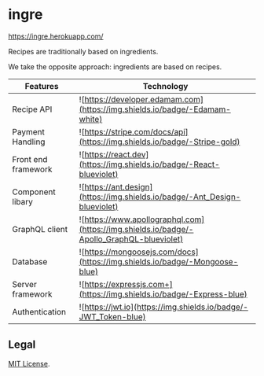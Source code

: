 # ingre

https://ingre.herokuapp.com/

Recipes are traditionally based on ingredients.

We take the opposite approach: ingredients are based on recipes.

| Features | Technology |
| - | - |
| Recipe API | ![https://developer.edamam.com](https://img.shields.io/badge/-Edamam-white) |
| Payment Handling | ![https://stripe.com/docs/api](https://img.shields.io/badge/-Stripe-gold) |
| Front end framework | ![https://react.dev](https://img.shields.io/badge/-React-blueviolet) |
| Component libary | ![https://ant.design](https://img.shields.io/badge/-Ant_Design-blueviolet) |
| GraphQL client | ![https://www.apollographql.com](https://img.shields.io/badge/-Apollo_GraphQL-blueviolet) |
| Database | ![https://mongoosejs.com/docs](https://img.shields.io/badge/-Mongoose-blue) |
| Server framework | ![https://expressjs.com+](https://img.shields.io/badge/-Express-blue) |
| Authentication | ![https://jwt.io](https://img.shields.io/badge/-JWT_Token-blue) |

## Legal

[MIT License](./LICENSE).
